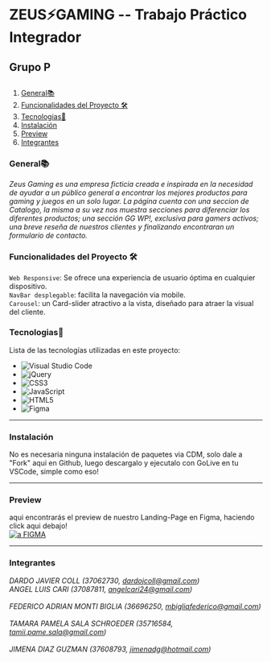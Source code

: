 # ZEUS⚡GAMING -- Trabajo Práctico Integrador
##  Grupo P


##                                                  
1. [General📚](#general)
2. [Funcionalidades del Proyecto 🛠](#funcionalidades-del-proyecto-)
3. [Tecnologias📲](#tecnologias)
4. [Instalación](#instalación)
5. [Preview](#preview)
6. [Integrantes](#integrantes)

### General📚

_Zeus Gaming es una empresa ficticia creada e inspirada en la necesidad de ayudar a un público general a encontrar los mejores productos para gaming y juegos en un solo lugar.
La página cuenta con una seccion de Catalogo, la misma a su vez nos muestra secciones para diferenciar los diferentes productos; una sección GG WP!, exclusiva para gamers activos; una breve reseña de nuestros clientes y finalizando encontraran un formulario de contacto._


### Funcionalidades del Proyecto 🛠

`Web Responsive`:  Se ofrece una experiencia de usuario óptima en cualquier dispositivo.  <br>
`NavBar desplegable`: facilita la navegación via mobile.   <br> 
`Carousel`: un Card-slider atractivo a la vista, diseñado para atraer la visual del cliente.

### Tecnologias📲

Lista de las tecnologías utilizadas en este proyecto:
* ![Visual Studio Code](https://img.shields.io/badge/Visual%20Studio%20Code-0078d7.svg?style=for-the-badge&logo=visual-studio-code&logoColor=white)
* ![jQuery](https://img.shields.io/badge/jquery-%230769AD.svg?style=for-the-badge&logo=jquery&logoColor=white)
* ![CSS3](https://img.shields.io/badge/css3-%231572B6.svg?style=for-the-badge&logo=css3&logoColor=white)
* ![JavaScript](https://img.shields.io/badge/javascript-%23323330.svg?style=for-the-badge&logo=javascript&logoColor=%23F7DF1E)
* ![HTML5](https://img.shields.io/badge/html5-%23E34F26.svg?style=for-the-badge&logo=html5&logoColor=white)
* ![Figma](https://img.shields.io/badge/figma-%23F24E1E.svg?style=for-the-badge&logo=figma&logoColor=white)

***

### Instalación

No es necesaria ninguna instalación de paquetes via CDM, solo dale a "Fork" aqui en Github, luego descargalo y ejecutalo con GoLive en tu VSCode, simple como eso!
***
### Preview
aqui encontrarás el preview de nuestro Landing-Page en Figma, haciendo click aqui debajo! <br>
<a href="https://www.figma.com/file/5Zn2suCa88HwOX585SekFV/Builder.io---Figma-to-HTML%2C-React%2C-and-more-(Community)?node-id=0-1&t=CVv2ZkzVhwIfng7s-0" target="_blank"><img src="https://img.shields.io/badge/figma-%23F24E1E.svg?style=for-the-badge&logo=figma&logoColor=white" alt="a FIGMA"></a>


***
### Integrantes

*DARDO JAVIER COLL              (37062730, dardojcoll@gmail.com)*<br>
*ANGEL LUIS CARI                (37087811, angelcari24@gmail.com)*<br>				
*FEDERICO ADRIAN MONTI BIGLIA   (36696250, mbigliafederico@gmail.com)*<br> 				
*TAMARA PAMELA SALA SCHROEDER   (35716584, tamii.pame.sala@gmail.com)*<br>				
*JIMENA DIAZ GUZMAN             (37608793, jimenadg@hotmail.com)*<br>




